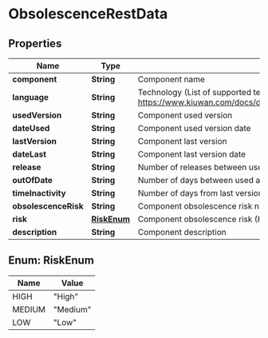 
# ObsolescenceRestData

## Properties
Name | Type | Description | Notes
------------ | ------------- | ------------- | -------------
**component** | **String** | Component name |  [optional]
**language** | **String** | Technology (List of supported technologies in https://www.kiuwan.com/docs/display/K5/Kiuwan+Supported+Technologies) |  [optional]
**usedVersion** | **String** | Component used version |  [optional]
**dateUsed** | **String** | Component used version date |  [optional]
**lastVersion** | **String** | Component last version |  [optional]
**dateLast** | **String** | Component last version date |  [optional]
**release** | **String** | Number of releases between used and last version |  [optional]
**outOfDate** | **String** | Number of days between used and last version |  [optional]
**timeInactivity** | **String** | Number of days from last version date |  [optional]
**obsolescenceRisk** | **String** | Component obsolescence risk number, between 0-10 |  [optional]
**risk** | [**RiskEnum**](#RiskEnum) | Component obsolescence risk (High, Medium, Low) |  [optional]
**description** | **String** | Component description |  [optional]


<a name="RiskEnum"></a>
## Enum: RiskEnum
Name | Value
---- | -----
HIGH | &quot;High&quot;
MEDIUM | &quot;Medium&quot;
LOW | &quot;Low&quot;



